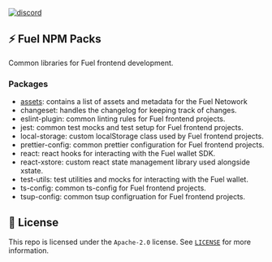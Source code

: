 [![discord](https://img.shields.io/badge/chat%20on-discord-orange?&logo=discord&logoColor=ffffff&color=7389D8&labelColor=6A7EC2)](https://discord.gg/xfpK4Pe)

## ⚡️ Fuel NPM Packs

Common libraries for Fuel frontend development.

### Packages

- [assets](./packages/assets/README.md): contains a list of assets and metadata for the Fuel Netowork
- changeset: handles the changelog for keeping track of changes.
- eslint-plugin: common linting rules for Fuel frontend projects.
- jest: common test mocks and test setup for Fuel frontend projects.
- local-storage: custom localStorage class used by Fuel frontend projects.
- prettier-config: common prettier configuration for Fuel frontend projects.
- react: react hooks for interacting with the Fuel wallet SDK.
- react-xstore: custom react state management library used alongside xstate.
- test-utils: test utilities and mocks for interacting with the Fuel wallet.
- ts-config: common ts-config for Fuel frontend projects.
- tsup-config: common tsup configruation for Fuel frontend projects.

## 📜 License

This repo is licensed under the `Apache-2.0` license. See [`LICENSE`](./LICENSE) for more information.
